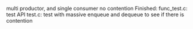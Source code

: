 multi productor, and single consumer
no contention
Finished:
    func_test.c: test API
    test.c: test with massive enqueue and dequeue to see if there is contention
